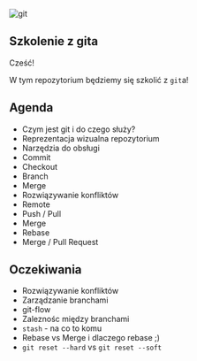 ![git](https://git-scm.com/images/logo@2x.png)

## Szkolenie z gita

Cześć!

W tym repozytorium będziemy się szkolić z `git`a!

## Agenda

- Czym jest git i do czego służy?
- Reprezentacja wizualna repozytorium
- Narzędzia do obsługi
- Commit
- Checkout
- Branch
- Merge
- Rozwiązywanie konfliktów
- Remote
- Push / Pull
- Merge
- Rebase
- Merge / Pull Request

## Oczekiwania

- Rozwiązywanie konfliktów
- Zarządzanie branchami
- git-flow
- Zaleznośc między branchami
- `stash` - na co to komu
- Rebase vs Merge i dlaczego rebase ;)
- `git reset --hard` vs `git reset --soft`
